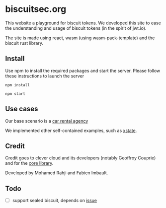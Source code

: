 # biscuitsec.org
This website a playground for biscuit tokens. We developed this site to ease the understanding and usage of biscuit tokens (in the spirit of jwt.io).

The site is made using react, wasm (using wasm-pack-template) and the biscuit rust library.

## Install

Use npm to install the required packages and start the server. Please follow these instructions to launch the server

`npm install`

`npm start`

## Use cases
Our base scenario is a [car rental agency](./examples/car_rental_agency.md)

We implemented other self-contained examples, such as [xstate](https://github.com/acertio/ex_biscuit_xstate).

## Credit

Credit goes to clever cloud and its developers (notably Geoffroy Couprie) and for the [core library](https://github.com/CleverCloud/biscuit).

Developed by Mohamed Rahji and Fabien Imbault.


## Todo
- [ ] support sealed biscuit, depends on [issue](https://github.com/CleverCloud/biscuit-rust/issues/12)

